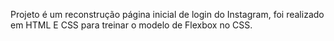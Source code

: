 Projeto é um reconstrução página inicial de login do Instagram, foi realizado em HTML E CSS para treinar o modelo de Flexbox no CSS. 
